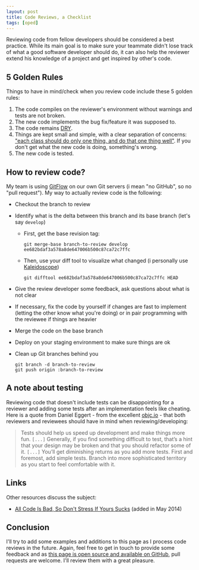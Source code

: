 ```yaml
---
layout: post
title: Code Reviews, a Checklist
tags: [oped]
---
```


Reviewing code from fellow developers should be considered a best practice.
While its main goal is to make sure your teammate didn't lose track of what a
good software developer should do, it can also help the reviewer extend his
knowledge of a project and get inspired by other's code.

## 5 Golden Rules

Things to have in mind/check when you review code include these 5 golden rules:

1. The code compiles on the reviewer's environment without warnings and tests
   are not broken.
1. The new code implements the bug fix/feature it was supposed to.
1. The code remains [DRY][2].
1. Things are kept small and simple, with a clear separation of concerns: ["each
   class should do only one thing, and do that one thing well"][3]. If you don't
   get what the new code is doing, something's wrong.
1. The new code is tested.

## How to review code?

My team is using [GitFlow][4] on our own Git servers (i mean "no GitHub", so no
"pull request"). My way to actually review code is the following:

- Checkout the branch to review
- Identify what is the delta between this branch and its base branch (let's say
  `develop`)

  - First, get the base revision tag:

    ```
    git merge-base branch-to-review develop
    ee682bdaf3a578a8de647006b500c87ca72c7ffc
    ```

  - Then, use your diff tool to visualize what changed (i personally use
    [Kaleidoscope][5])

    ```
    git difftool ee682bdaf3a578a8de647006b500c87ca72c7ffc HEAD
    ```

- Give the review developer some feedback, ask questions about what is not clear
- If necessary, fix the code by yourself if changes are fast to implement
  (letting the other know what you're doing) or in pair programming with the
  reviewee if things are heavier
- Merge the code on the base branch
- Deploy on your staging environment to make sure things are ok
- Clean up Git branches behind you

  ```shell
  git branch -d branch-to-review
  git push origin :branch-to-review
  ```

## A note about testing

Reviewing code that doesn't include tests can be disappointing for a reviewer
and adding some tests after an implementation feels like cheating. Here is a
quote from Daniel Eggert - from the excellent [objc.io][1] - that both reviewers
and reviewees should have in mind when reviewing/developing:

> Tests should help us speed up development and make things more fun. `[...]`
> Generally, if you find something difficult to test, that’s a hint that your
> design may be broken and that you should refactor some of it. `[...]` You’ll
> get diminishing returns as you add more tests. First and foremost, add simple
> tests. Branch into more sophisticated territory as you start to feel
> comfortable with it.

## Links

Other resources discuss the subject:

- [All Code Is Bad, So Don't Stress If Yours Sucks][11] (added in May 2014)

## Conclusion

I'll try to add some examples and additions to this page as I process code
reviews in the future. Again, feel free to get in touch to provide some feedback
and as [this page is open source and available on GitHub][6], pull requests are
welcome. I'll review them with a great pleasure.

[1]: http://www.objc.io/issue-1/testing-view-controllers.html
[2]: http://en.wikipedia.org/wiki/Don%27t_repeat_yourself
[3]: http://en.wikipedia.org/wiki/Single_responsibility_principle
[4]: https://github.com/nvie/gitflow
[5]: http://www.kaleidoscopeapp.com/
[6]:
  https://github.com/dirtyhenry/bootstragram-blog/blob/master/_posts/2013-08-01-code-review-checklist.md
[7]: https://github.com/dirtyhenry/bootstragram-blog
[8]: https://twitter.com/dirtyhenry/
[11]:
  http://lifehacker.com/all-code-is-bad-so-dont-stress-if-yours-sucks-1569821801
